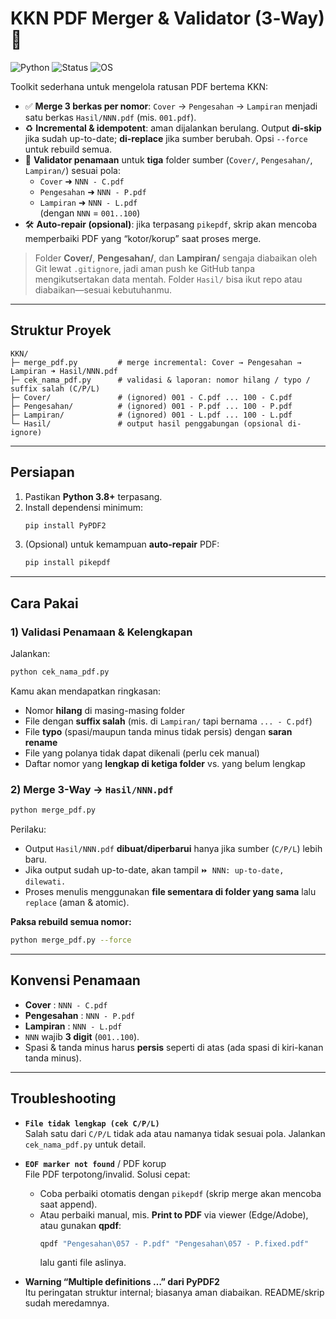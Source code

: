 # KKN PDF Merger & Validator (3‑Way) 🚀

![Python](https://img.shields.io/badge/Python-3.8%2B-blue)
![Status](https://img.shields.io/badge/status-active-success)
![OS](https://img.shields.io/badge/OS-Windows%20%7C%20macOS%20%7C%20Linux-informational)

Toolkit sederhana untuk mengelola ratusan PDF bertema KKN:

- ✅ **Merge 3 berkas per nomor**: `Cover` → `Pengesahan` → `Lampiran` menjadi satu berkas `Hasil/NNN.pdf` (mis. `001.pdf`).
- ♻️ **Incremental & idempotent**: aman dijalankan berulang. Output **di-skip** jika sudah up-to-date; **di-replace** jika sumber berubah. Opsi `--force` untuk rebuild semua.
- 🔎 **Validator penamaan** untuk **tiga** folder sumber (`Cover/`, `Pengesahan/`, `Lampiran/`) sesuai pola:  
  - `Cover`      ➜ `NNN - C.pdf`  
  - `Pengesahan` ➜ `NNN - P.pdf`  
  - `Lampiran`   ➜ `NNN - L.pdf`  
  (dengan `NNN` = `001..100`)
- 🛠️ **Auto-repair (opsional)**: jika terpasang `pikepdf`, skrip akan mencoba memperbaiki PDF yang “kotor/korup” saat proses merge.

> Folder **Cover/**, **Pengesahan/**, dan **Lampiran/** sengaja diabaikan oleh Git lewat `.gitignore`, jadi aman push ke GitHub tanpa mengikutsertakan data mentah. Folder `Hasil/` bisa ikut repo atau diabaikan—sesuai kebutuhanmu.

---

## Struktur Proyek

```
KKN/
├─ merge_pdf.py         # merge incremental: Cover → Pengesahan → Lampiran ➜ Hasil/NNN.pdf
├─ cek_nama_pdf.py      # validasi & laporan: nomor hilang / typo / suffix salah (C/P/L)
├─ Cover/               # (ignored) 001 - C.pdf ... 100 - C.pdf
├─ Pengesahan/          # (ignored) 001 - P.pdf ... 100 - P.pdf
├─ Lampiran/            # (ignored) 001 - L.pdf ... 100 - L.pdf
└─ Hasil/               # output hasil penggabungan (opsional di-ignore)
```

---

## Persiapan

1. Pastikan **Python 3.8+** terpasang.
2. Install dependensi minimum:
   ```bash
   pip install PyPDF2
   ```
3. (Opsional) untuk kemampuan **auto-repair** PDF:
   ```bash
   pip install pikepdf
   ```

---

## Cara Pakai

### 1) Validasi Penamaan & Kelengkapan
Jalankan:
```bash
python cek_nama_pdf.py
```
Kamu akan mendapatkan ringkasan:
- Nomor **hilang** di masing-masing folder
- File dengan **suffix salah** (mis. di `Lampiran/` tapi bernama `... - C.pdf`)
- File **typo** (spasi/maupun tanda minus tidak persis) dengan **saran rename**
- File yang polanya tidak dapat dikenali (perlu cek manual)
- Daftar nomor yang **lengkap di ketiga folder** vs. yang belum lengkap

### 2) Merge 3-Way → `Hasil/NNN.pdf`
```bash
python merge_pdf.py
```
Perilaku:
- Output `Hasil/NNN.pdf` **dibuat/diperbarui** hanya jika sumber (`C/P/L`) lebih baru.
- Jika output sudah up-to-date, akan tampil `⏩ NNN: up-to-date, dilewati.`
- Proses menulis menggunakan **file sementara di folder yang sama** lalu `replace` (aman & atomic).

**Paksa rebuild semua nomor:**
```bash
python merge_pdf.py --force
```

---

## Konvensi Penamaan

- **Cover**      : `NNN - C.pdf`  
- **Pengesahan** : `NNN - P.pdf`  
- **Lampiran**   : `NNN - L.pdf`  
- `NNN` wajib **3 digit** (`001..100`).  
- Spasi & tanda minus harus **persis** seperti di atas (ada spasi di kiri-kanan tanda minus).

---

## Troubleshooting

- **`File tidak lengkap (cek C/P/L)`**  
  Salah satu dari `C/P/L` tidak ada atau namanya tidak sesuai pola. Jalankan `cek_nama_pdf.py` untuk detail.

- **`EOF marker not found`** / PDF korup  
  File PDF terpotong/invalid. Solusi cepat:
  - Coba perbaiki otomatis dengan `pikepdf` (skrip merge akan mencoba saat append).
  - Atau perbaiki manual, mis. **Print to PDF** via viewer (Edge/Adobe), atau gunakan **qpdf**:
    ```powershell
    qpdf "Pengesahan\057 - P.pdf" "Pengesahan\057 - P.fixed.pdf"
    ```
    lalu ganti file aslinya.

- **Warning “Multiple definitions …” dari PyPDF2**  
  Itu peringatan struktur internal; biasanya aman diabaikan. README/skrip sudah meredamnya.
